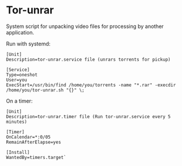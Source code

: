 # Tor-unrar
System script for unpacking video files for processing by another application.

Run with systemd:
```
[Unit]
Description=tor-unrar.service file (unrars torrents for pickup)

[Service]
Type=oneshot
User=you
ExecStart=/usr/bin/find /home/you/torrents -name "*.rar" -execdir /home/you/tor-unrar.sh "{}" \;
```
On a timer:
```
[Unit]
Description=tor-unrar.timer file (Run tor-unrar.service every 5 minutes)

[Timer]
OnCalendar=*:0/05
RemainAfterElapse=yes

[Install]
WantedBy=timers.target`
```

